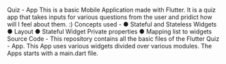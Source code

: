 Quiz - App
This is a basic Mobile Application made with Flutter. It is a quiz app that takes inputs for various questions from the user and pridict how will I feel about them. :)
Concepts used -
● Stateful and Stateless Widgets
● Layout
● Stateful Widget Private properties
● Mapping list to widgets
Source Code -
This repository contains all the basic files of the Flutter Quiz - App. 
This App uses various widgets divided over various modules.
The Apps starts with a main.dart file.
